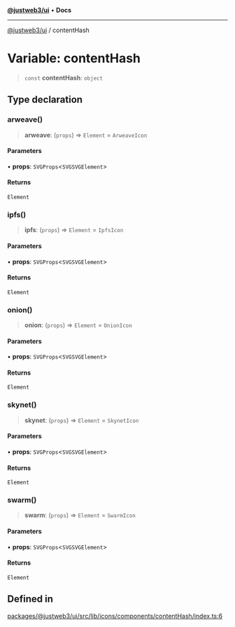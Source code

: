[**@justweb3/ui**](../README.md) • **Docs**

***

[@justweb3/ui](../globals.md) / contentHash

# Variable: contentHash

> `const` **contentHash**: `object`

## Type declaration

### arweave()

> **arweave**: (`props`) => `Element` = `ArweaveIcon`

#### Parameters

• **props**: `SVGProps`\<`SVGSVGElement`\>

#### Returns

`Element`

### ipfs()

> **ipfs**: (`props`) => `Element` = `IpfsIcon`

#### Parameters

• **props**: `SVGProps`\<`SVGSVGElement`\>

#### Returns

`Element`

### onion()

> **onion**: (`props`) => `Element` = `OnionIcon`

#### Parameters

• **props**: `SVGProps`\<`SVGSVGElement`\>

#### Returns

`Element`

### skynet()

> **skynet**: (`props`) => `Element` = `SkynetIcon`

#### Parameters

• **props**: `SVGProps`\<`SVGSVGElement`\>

#### Returns

`Element`

### swarm()

> **swarm**: (`props`) => `Element` = `SwarmIcon`

#### Parameters

• **props**: `SVGProps`\<`SVGSVGElement`\>

#### Returns

`Element`

## Defined in

[packages/@justweb3/ui/src/lib/icons/components/contentHash/index.ts:6](https://github.com/JustaName-id/JustaName-sdk/blob/dc845c10af242e3ca87d95ef392516ac0bfa8b95/packages/@justweb3/ui/src/lib/icons/components/contentHash/index.ts#L6)

